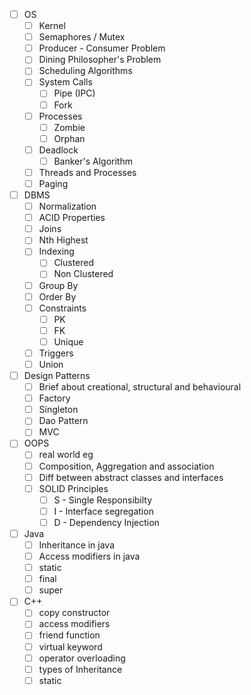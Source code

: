 - [ ]  OS
	- [ ] Kernel
	- [ ] Semaphores / Mutex
	- [ ] Producer - Consumer Problem
	- [ ] Dining Philosopher's Problem
	- [ ] Scheduling Algorithms
	- [ ] System Calls
		- [ ] Pipe (IPC)
		- [ ] Fork
	- [ ] Processes
		- [ ] Zombie
		- [ ] Orphan
	- [ ] Deadlock
		- [ ] Banker's Algorithm
	- [ ] Threads and Processes
	- [ ] Paging
- [ ] DBMS
	- [ ] Normalization
	- [ ] ACID Properties
	- [ ] Joins
	- [ ] Nth Highest
	- [ ] Indexing
		- [ ] Clustered
		- [ ] Non Clustered
	- [ ] Group By
	- [ ] Order By
	- [ ] Constraints
		- [ ] PK
		- [ ] FK
		- [ ] Unique
	- [ ] Triggers
	- [ ] Union
- [ ] Design Patterns
	- [ ] Brief about creational, structural and behavioural
	- [ ] Factory
	- [ ] Singleton
	- [ ] Dao Pattern
	- [ ] MVC
- [ ] OOPS
	- [ ] real world eg
	- [ ] Composition, Aggregation and association
	- [ ] Diff between abstract classes and interfaces
	- [ ] SOLID Principles
		- [ ] S - Single Responsibilty
		- [ ] I - Interface segregation
		- [ ] D - Dependency Injection
- [ ] Java
	- [ ] Inheritance in java
	- [ ] Access modifiers in java
	- [ ] static
	- [ ] final
	- [ ] super
- [ ] C++
	- [ ] copy constructor
	- [ ] access modifiers
	- [ ] friend function
	- [ ] virtual keyword
	- [ ] operator overloading
	- [ ] types of Inheritance
	- [ ] static